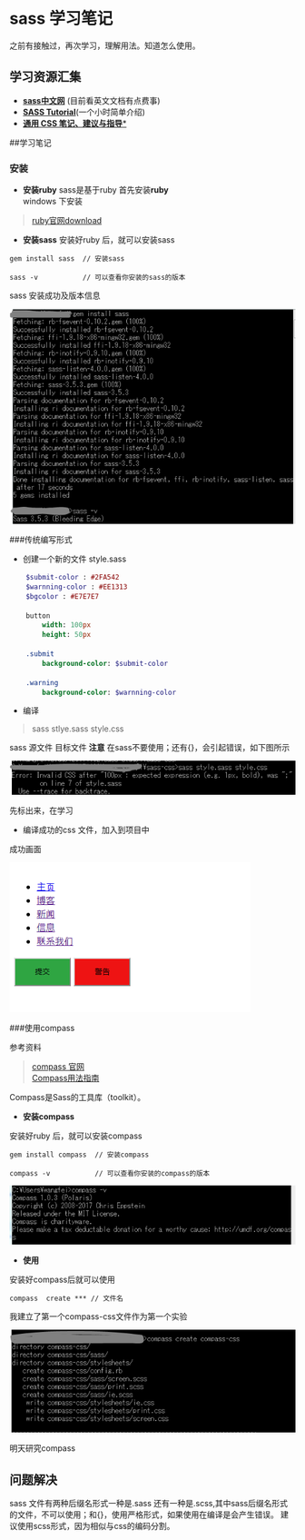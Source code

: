 # sass 学习笔记

之前有接触过，再次学习，理解用法。知道怎么使用。

## 学习资源汇集
+ [**sass中文网**](http://www.sasschina.com/) (目前看英文文档有点费事)
+ [**SASS Tutorial**](https://www.youtube.com/watch?v=wz3kElLbEHE&t=626s)(一个小时简单介绍)
+ [**通用 CSS 笔记、建议与指导***](https://github.com/chadluo/CSS-Guidelines/blob/master/README.md)

##学习笔记

### 安装

+ **安装ruby**
sass是基于ruby 首先安装**ruby**</br>
windows 下安装

>[ruby官网download](https://rubyinstaller.org/downloads/)

+ **安装sass**
安装好ruby 后，就可以安装sass
```
gem install sass  // 安装sass

sass -v           // 可以查看你安装的sass的版本
```

sass 安装成功及版本信息

![sass 安装成功及版本信息](./img/sass1.PNG)

###传统编写形式

+ 创建一个新的文件 style.sass
    
```sass
    $submit-color : #2FA542
    $warnning-color : #EE1313
    $bgcolor : #E7E7E7

    button 
        width: 100px
        height: 50px

    .submit 
        background-color: $submit-color

    .warning 
        background-color: $warnning-color
```
+ 编译

>    sass stlye.sass style.css

sass 源文件 目标文件
**注意** 在sass不要使用；还有{}，会引起错误，如下图所示

![错误信息](./img/sass2.png)


先标出来，在学习

+ 编译成功的css 文件，加入到项目中

成功画面

![测试画面](./img/sass3.PNG)

###使用compass

参考资料

>[compass 官网](http://compass-style.org/)</br>
>[Compass用法指南](http://www.ruanyifeng.com/blog/2012/11/compass.html)

Compass是Sass的工具库（toolkit）。

+ **安装compass**

安装好ruby 后，就可以安装compass
```
gem install compass  // 安装compass

compass -v           // 可以查看你安装的compass的版本
```

![compass 安装成功及版本信息](./img/sass4.PNG)
+ **使用**

安装好compass后就可以使用
```
compass  create *** // 文件名       
```

我建立了第一个compass-css文件作为第一个实验

![sass 安装成功及版本信息](./img/sass5.PNG)

明天研究compass

## 问题解决
sass 文件有两种后缀名形式一种是.sass 还有一种是.scss,其中sass后缀名形式的文件，不可以使用；和{}，使用严格形式，如果使用在编译是会产生错误。
   建议使用scss形式，因为相似与css的编码分割。
   